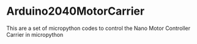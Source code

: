 # Arduino2040MotorCarrier
 This are a set of micropython codes to control the Nano Motor Controller Carrier in micropython
